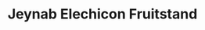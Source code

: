 ---
title: "Jeynab Elechicon Fruitstand"
url: /tupi/jeynab-elechicon-fruitstand/
shop: greengrocer
---
